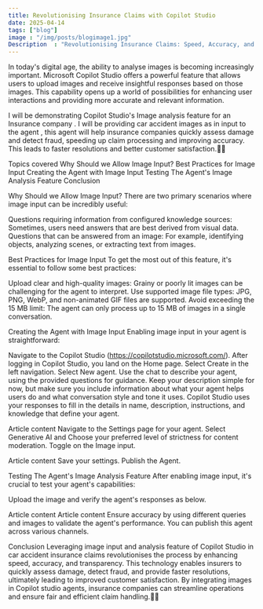 ```yaml
---
title: Revolutionising Insurance Claims with Copilot Studio
date: 2025-04-14
tags: ["blog"]
image : "/img/posts/blogimage1.jpg"
Description  : "Revolutionising Insurance Claims: Speed, Accuracy, and Transparency with Copilot Studio"
---
```

In today's digital age, the ability to analyse images is becoming increasingly important. Microsoft Copilot Studio offers a powerful feature that allows users to upload images and receive insightful responses based on those images. This capability opens up a world of possibilities for enhancing user interactions and providing more accurate and relevant information.

I will be demonstrating Copilot Studio's Image analysis feature for an Insurance company . I will be providing car accident images as in input to the agent , this agent will help insurance companies quickly assess damage and detect fraud, speeding up claim processing and improving accuracy. This leads to faster resolutions and better customer satisfaction.🚗📸

Topics covered
Why Should we Allow Image Input?
Best Practices for Image Input
Creating the Agent with Image Input
Testing The Agent's Image Analysis Feature
Conclusion



Why Should we Allow Image Input?
There are two primary scenarios where image input can be incredibly useful:

Questions requiring information from configured knowledge sources: Sometimes, users need answers that are best derived from visual data.
Questions that can be answered from an image: For example, identifying objects, analyzing scenes, or extracting text from images.

Best Practices for Image Input
To get the most out of this feature, it's essential to follow some best practices:

Upload clear and high-quality images: Grainy or poorly lit images can be challenging for the agent to interpret.
Use supported image file types: JPG, PNG, WebP, and non-animated GIF files are supported.
Avoid exceeding the 15 MB limit: The agent can only process up to 15 MB of images in a single conversation.

Creating the Agent with Image Input
Enabling image input in your agent is straightforward:

Navigate to the Copilot Studio (https://copilotstudio.microsoft.com/).
After logging in Copilot Studio, you land on the Home page. Select Create in the left navigation.
 Select New agent.
Use the chat to describe your agent, using the provided questions for guidance.
Keep your description simple for now, but make sure you include information about what your agent helps users do and what conversation style and tone it uses. Copilot Studio uses your responses to fill in the details in name, description, instructions, and knowledge that define your agent.

Article content
Navigate to the Settings page for your agent.
Select Generative AI and Choose your preferred level of strictness for content moderation.
Toggle on the Image input.

Article content
Save your settings.
Publish the Agent.

Testing The Agent's Image Analysis Feature
After enabling image input, it's crucial to test your agent's capabilities:

Upload the image and verify the agent's responses as below.

Article content
Article content
Ensure accuracy by using different queries and images to validate the agent's performance.
You can publish this agent across various channels.

Conclusion
Leveraging image input and analysis feature of Copilot Studio in car accident insurance claims revolutionises the process by enhancing speed, accuracy, and transparency. This technology enables insurers to quickly assess damage, detect fraud, and provide faster resolutions, ultimately leading to improved customer satisfaction. By integrating images in Copilot studio agents, insurance companies can streamline operations and ensure fair and efficient claim handling.🚗📸

